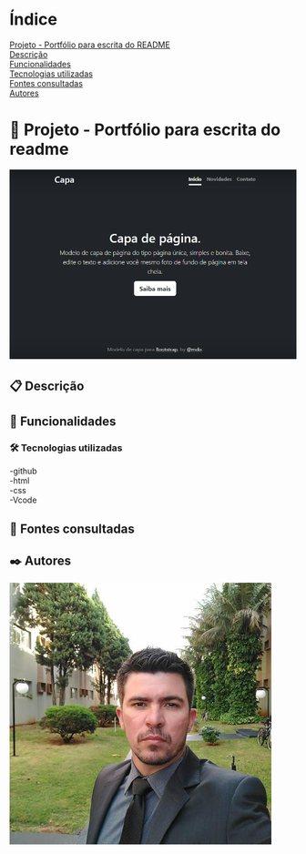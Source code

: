 # Índice
 [Projeto - Portfólio para escrita do README](#projeto---portf%C3%B3lio-para-escrita-do-readme)  
 [Descrição](#descri%C3%A7%C3%A3o)  
 [Funcionalidades](#funcionalidades)  
 [Tecnologias utilizadas](#tecnologias-utilizadas)  
 [Fontes consultadas](#fontes-consultadas)  
 [Autores](#autores)  

# 🚀 Projeto - Portfólio para escrita do readme
![img](img/capa.png)
 
 ## 📋 Descrição

 ## 🔧 Funcionalidades

 ### 🛠️ Tecnologias utilizadas
-github  
 -html  
 -css  
 -Vcode   
 
 ## 📄 Fontes consultadas

 ## ✒️ Autores
![img](img/Leo.png)
